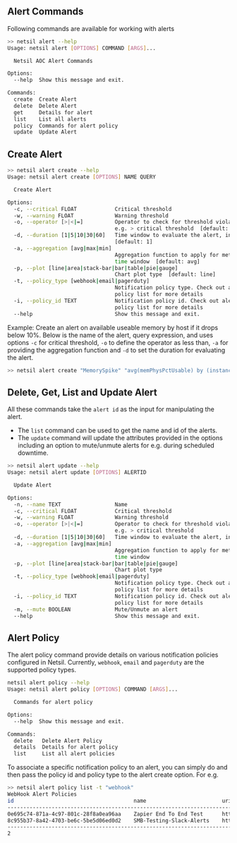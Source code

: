 ## Alert Commands
Following commands are available for working with alerts
``` bash
>> netsil alert --help
Usage: netsil alert [OPTIONS] COMMAND [ARGS]...

  Netsil AOC Alert Commands

Options:
  --help  Show this message and exit.

Commands:
  create  Create Alert
  delete  Delete Alert
  get     Details for alert
  list    List all alerts
  policy  Commands for alert policy
  update  Update Alert

```
## Create Alert
``` bash
>> netsil alert create --help
Usage: netsil alert create [OPTIONS] NAME QUERY

  Create Alert

Options:
  -c, --critical FLOAT            Critical threshold
  -w, --warning FLOAT             Warning threshold
  -o, --operator [>|<|=]          Operator to check for threshold violation
                                  e.g. > critical threshold  [default: >]
  -d, --duration [1|5|10|30|60]   Time window to evaluate the alert, in mins
                                  [default: 1]
  -a, --aggregation [avg|max|min]
                                  Aggregation function to apply for metrics in
                                  time window  [default: avg]
  -p, --plot [line|area|stack-bar|bar|table|pie|gauge]
                                  Chart plot type  [default: line]
  -t, --policy_type [webhook|email|pagerduty]
                                  Notification policy type. Check out alert
                                  policy list for more details
  -i, --policy_id TEXT            Notification policy id. Check out alert
                                  policy list for more details
  --help                          Show this message and exit.
```
Example: Create an alert on available useable memory by host if it drops below 10%. Below is the name of the alert, query expression, and uses options `-c` for critical threshold, `-o` to define the operator as less than, `-a` for providing the aggregation function and `-d` to set the duration for evaluating the alert. 

``` bash
>> netsil alert create "MemorySpike" "avg(memPhysPctUsable) by (instance.host_name)" -c 10 -o "<" -a avg -d 5 
```
## Delete, Get, List and Update Alert
All these commands take the `alert id` as the input for manipulating the alert. 
- The `list` command can be used to get the name and id of the alerts. 
- The `update` command will update the attributes provided in the options including an option to mute/unmute alerts for e.g. during scheduled downtime.
``` bash
>> netsil alert update --help
Usage: netsil alert update [OPTIONS] ALERTID

  Update Alert

Options:
  -n, --name TEXT                 Name
  -c, --critical FLOAT            Critical threshold
  -w, --warning FLOAT             Warning threshold
  -o, --operator [>|<|=]          Operator to check for threshold violation
                                  e.g. > critical threshold
  -d, --duration [1|5|10|30|60]   Time window to evaluate the alert, in mins
  -a, --aggregation [avg|max|min]
                                  Aggregation function to apply for metrics in
                                  time window
  -p, --plot [line|area|stack-bar|bar|table|pie|gauge]
                                  Chart plot type
  -t, --policy_type [webhook|email|pagerduty]
                                  Notification policy type. Check out alert
                                  policy list for more details
  -i, --policy_id TEXT            Notification policy id. Check out alert
                                  policy list for more details
  -m, --mute BOOLEAN              Mute/Unmute an alert
  --help                          Show this message and exit.

```
## Alert Policy
The alert policy command provide details on various notification policies configured in Netsil. Currently, `webhook`, `email` and `pagerduty` are the supported policy types. 
``` bash
netsil alert policy --help
Usage: netsil alert policy [OPTIONS] COMMAND [ARGS]...

  Commands for alert policy

Options:
  --help  Show this message and exit.

Commands:
  delete   Delete Alert Policy
  details  Details for alert policy
  list     List all alert policies
  ```
To associate a specific notification policy to an alert, you can simply do and then pass the policy id and policy type to the alert create option. For e.g.
``` bash
>> netsil alert policy list -t "webhook"
WebHook Alert Policies
id                                   	name                     	uri                           	
---------------------------------------------------------------------------------------------------------------
0e695c74-871a-4c97-801c-28f8a0ea96aa 	Zapier End To End Test   	https://hooks.zapier.com/hooks/catch/authstuff                          	
8c955b37-8a42-4703-be6c-5be5d06ed0d2 	SMB-Testing-Slack-Alerts 	https://hooks.slack.com/services/authstuff 	
---------------------------------------------------------------------------------------------------------------
2
```

